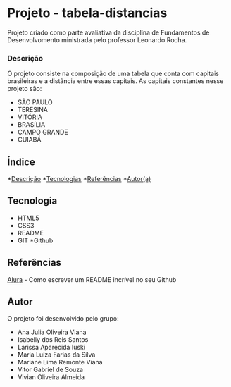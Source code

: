 # Projeto - tabela-distancias

Projeto criado como parte avaliativa da disciplina de Fundamentos de Desenvolvomento ministrada pelo professor Leonardo Rocha.

### Descrição

O projeto consiste na composição  de uma tabela que conta com capitais brasileiras e a distância entre essas capitais. As capitais constantes nesse projeto são:

* SÃO PAULO
* TERESINA
* VITÓRIA
* BRASÍLIA
* CAMPO GRANDE
* CUIABÁ

## Índice

*[Descrição](#descrição)
*[Tecnologias](#tecnologias)
*[Referências](referências)
*[Autor(a)](#autora)


## Tecnologia

* HTML5
* CSS3
* README
* GIT
*Github

## Referências

[Alura](https://www.alura.com.br/artigos/escrever-bom-readme) - Como escrever um README incrível no seu Github

## Autor

O projeto foi desenvolvido pelo grupo:

* Ana Julia Oliveira Viana
* Isabelly dos Reis Santos
* Larissa Aparecida Iuski
* Maria Luíza Farias da Silva
* Mariane Lima Remonte Viana
* Vitor Gabriel de Souza
* Vivian Oliveira Almeida